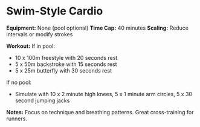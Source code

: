 # Swim-Style Cardio

**Equipment:** None (pool optional)
**Time Cap:** 40 minutes
**Scaling:** Reduce intervals or modify strokes

**Workout:**
If in pool:
- 10 x 100m freestyle with 20 seconds rest
- 5 x 50m backstroke with 15 seconds rest
- 5 x 25m butterfly with 30 seconds rest

If no pool:
- Simulate with 10 x 2 minute high knees, 5 x 1 minute arm circles, 5 x 30 second jumping jacks

**Notes:**
Focus on technique and breathing patterns. Great cross-training for runners.